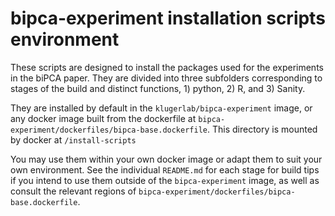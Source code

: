 # bipca-experiment installation scripts environment
These scripts are designed to install the packages used for the experiments in the biPCA paper. They are divided into three subfolders corresponding to stages of the build and distinct functions, 1) python, 2) R, and 3) Sanity. 


They are installed by default in the `klugerlab/bipca-experiment` image, or any docker image built from the dockerfile at `bipca-experiment/dockerfiles/bipca-base.dockerfile`. This directory is mounted by docker at `/install-scripts`


You may use them within your own docker image or adapt them to suit your own environment. See the individual `README.md` for each stage for build tips if you intend to use them outside of the `bipca-experiment` image, as well as consult the relevant regions of `bipca-experiment/dockerfiles/bipca-base.dockerfile`.